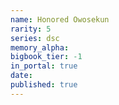 ```yaml
---
name: Honored Owosekun
rarity: 5
series: dsc
memory_alpha:
bigbook_tier: -1
in_portal: true
date:
published: true
---
```



